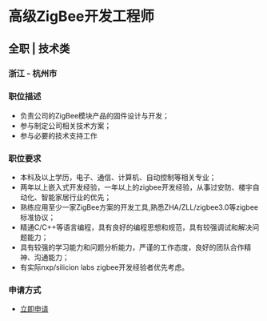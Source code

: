 
# 高级ZigBee开发工程师
## 全职  |  技术类
### 浙江 - 杭州市

### 职位描述
- 负责公司的ZigBee模块产品的固件设计与开发；
- 参与制定公司相关技术方案；
- 参与必要的技术支持工作
### 职位要求
- 本科及以上学历，电子、通信、计算机、自动控制等相关专业；
- 两年以上嵌入式开发经验，一年以上的zigbee开发经验，从事过安防、楼宇自动化、智能家居行业的优先；
- 熟练应用至少一家ZigBee方案的开发工具,熟悉ZHA/ZLL/zigbee3.0等zigbee标准协议；
- 精通C/C++等语言编程，具有良好的编程思想和规范，具有较强调试和解决问题能力；
- 具有较强的学习能力和问题分析能力，严谨的工作态度，良好的团队合作精神、沟通能力；
- 有实际nxp/silicion labs zigbee开发经验者优先考虑。
### 申请方式
- <a href="mailto:hr@tuya.com?subject=求职简历-高级ZigBee开发工程师-来自GitHub">立即申请</a>